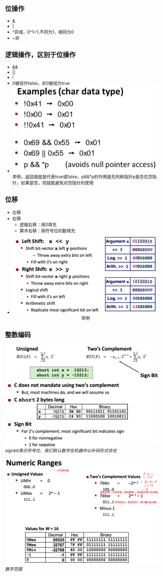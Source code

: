 ## 位操作
* &
* |
* ^异或，0^1=1,不同为1，相同为0
* ~非

## 逻辑操作，区别于位操作
* &&
* ||
* !
* 0被视作false，非0被视为true
* ![](2021-01-22-15-15-19.png)举例，返回值就是代表true或false，p&&*p的作用是先判断指针p是否位空指针，如果是空，则就能避免对空指针的使用
  
## 位移
* 左移
* 右移
  * 逻辑右移：用0填充
  * 算术右移：用符号位的数填充
* ![](2021-01-22-20-55-59.png)
  <center>举例

## 整数编码
![](2021-01-22-21-01-19.png)
*signbit表示符号位，我们默认数字在机器中以补码形式存在* 
     
![](2021-01-22-21-22-25.png)
*数字范围*

